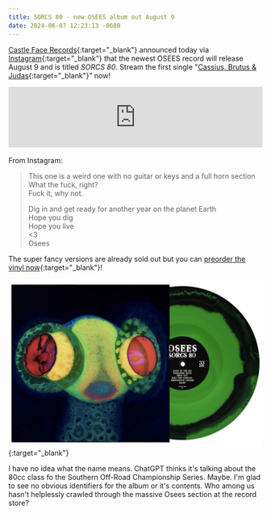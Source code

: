 ```yaml
---
title: SORCS 80 - new OSEES album out August 9
date: 2024-06-07 12:23:13 -0600
---
```

[Castle Face Records](https://en.wikipedia.org/wiki/Castle_Face_Records){:target="_blank"} announced today via [Instagram](https://www.instagram.com/p/C76rwC2xP3d/){:target="_blank"} that the newest OSEES record will release August 9 and is titled _SORCS 80_. Stream the first single "[Cassius, Brutus & Judas](https://danteworlds.laits.utexas.edu/textpopup/inf3402.html){:target="_blank"}" now!

<iframe loading="lazy" style="border: 0; width: 100%; height: 120px;" src="https://bandcamp.com/EmbeddedPlayer/album=1423688760/size=large/bgcol=ffffff/linkcol=0687f5/tracklist=false/artwork=small/transparent=true/"></iframe>

From Instagram:
 > This one is a weird one with no guitar or keys and a full horn section <br>
 > What the fuck, right?<br>
 > Fuck it, why not.<br>
 > 
 > Dig in and get ready for another year on the planet Earth<br>
 > Hope you dig<br>
 > Hope you live<br>
 > <3<br>
 > Osees

The super fancy versions are already sold out but you can [preorder the vinyl now](https://ohsees.bandcamp.com/album/sorcs-80){:target="_blank"}!

[![OSEES album SORCS 80 on "Neon Green & Black" vinyl](/assets/img/news/osees-sorcs-80.jpg)](https://ohsees.bandcamp.com/album/sorcs-80){:target="_blank"}

I have no idea what the name means. ChatGPT thinks it's talking about the 80cc class fo the Southern Off-Road Championship Series. Maybe. I'm glad to see no obvious identifiers for the album or it's contents. Who among us hasn't helplessly crawled through the massive Osees section at the record store?
